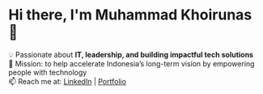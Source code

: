# Hi there, I'm Muhammad Khoirunas 👋

💡 Passionate about **IT, leadership, and building impactful tech solutions**  
🎯 Mission: to help accelerate Indonesia’s long-term vision by empowering people with technology  
📫 Reach me at: [LinkedIn](https://linkedin.com/in/khoirunas) | [Portfolio](#)
